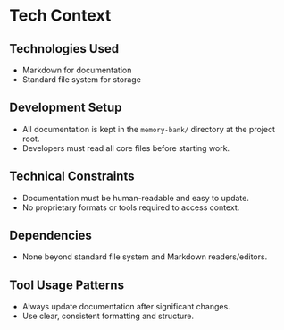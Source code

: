 # Tech Context

## Technologies Used
- Markdown for documentation
- Standard file system for storage

## Development Setup
- All documentation is kept in the `memory-bank/` directory at the project root.
- Developers must read all core files before starting work.

## Technical Constraints
- Documentation must be human-readable and easy to update.
- No proprietary formats or tools required to access context.

## Dependencies
- None beyond standard file system and Markdown readers/editors.

## Tool Usage Patterns
- Always update documentation after significant changes.
- Use clear, consistent formatting and structure. 